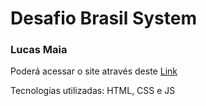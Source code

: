 # Desafio Brasil System
### Lucas Maia

Poderá acessar o site através deste <a href="https://lucasmaia138.github.io/desafiobrasilsystem2/" target="_blank">Link</a>

Tecnologias utilizadas: HTML, CSS e JS
